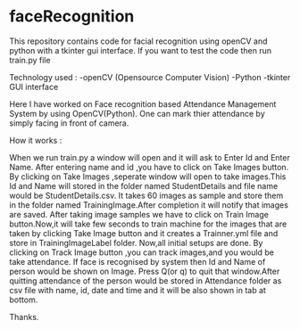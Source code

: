 # faceRecognition

This repository contains code for facial recognition using openCV and python with a tkinter gui interface. If you want to test the code then run train.py file

Technology used :
-openCV (Opensource Computer Vision)
-Python
-tkinter GUI interface

Here I have worked  on Face recognition based Attendance Management System by using OpenCV(Python). One can mark thier attendance by simply facing in front of camera. 

How it works :

When we run train.py a window will open and it will ask to Enter Id and Enter Name. After entering  name and id ,you have to click on Take Images button. By clicking on Take Images ,seperate window will open to take images.This Id and Name will stored in the folder named StudentDetails and file name would be  StudentDetails.csv. It takes 60 images as sample and store them in the folder named TrainingImage.After completion it will notify that images are saved.
After taking image samples we have to click on Train Image button.Now,it will take few seconds to train machine for the images that are taken by clicking Take Image button and it  creates a Trainner.yml file and store in TrainingImageLabel folder.
Now,all initial setups are done. By clicking on Track Image button ,you can track images,and you would be take attendance. If face is recognised by system then Id and Name of person would be  shown on Image. Press Q(or q) to quit that window.After quitting  attendance of the  person would be stored in Attendance folder as csv file with name, id, date and time and it will be  also shown in tab at bottom.

Thanks.

